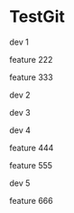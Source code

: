 # TestGit

dev 1

feature 222

feature 333

dev 2

dev 3

dev 4

feature 444

feature 555

dev 5

feature 666

